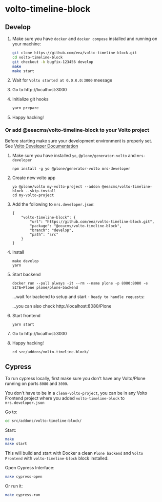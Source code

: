 # volto-timeline-block

## Develop

1. Make sure you have `docker` and `docker compose` installed and running on your machine:

    ```Bash
    git clone https://github.com/eea/volto-timeline-block.git
    cd volto-timeline-block
    git checkout -b bugfix-123456 develop
    make
    make start
    ```

1. Wait for `Volto started at 0.0.0.0:3000` meesage

1. Go to http://localhost:3000

1. Initialize git hooks

    ```Bash
    yarn prepare
    ```

1. Happy hacking!

### Or add @eeacms/volto-timeline-block to your Volto project

Before starting make sure your development environment is properly set. See [Volto Developer Documentation](https://docs.voltocms.com/getting-started/install/)

1.  Make sure you have installed `yo`, `@plone/generator-volto` and `mrs-developer`

        npm install -g yo @plone/generator-volto mrs-developer

1.  Create new volto app

        yo @plone/volto my-volto-project --addon @eeacms/volto-timeline-block --skip-install
        cd my-volto-project

1.  Add the following to `mrs.developer.json`:

        {
            "volto-timeline-block": {
                "url": "https://github.com/eea/volto-timeline-block.git",
                "package": "@eeacms/volto-timeline-block",
                "branch": "develop",
                "path": "src"
            }
        }

1.  Install

        make develop
        yarn

1.  Start backend

        docker run --pull always -it --rm --name plone -p 8080:8080 -e SITE=Plone plone/plone-backend

    ...wait for backend to setup and start - `Ready to handle requests`:

    ...you can also check http://localhost:8080/Plone

1.  Start frontend

        yarn start

1.  Go to http://localhost:3000

1.  Happy hacking!

        cd src/addons/volto-timeline-block/

## Cypress

To run cypress locally, first make sure you don't have any Volto/Plone running on ports `8080` and `3000`.

You don't have to be in a `clean-volto-project`, you can be in any Volto Frontend
project where you added `volto-timeline-block` to `mrs.developer.json`

Go to:

  ```BASH
  cd src/addons/volto-timeline-block/
  ```

Start:

  ```Bash
  make
  make start
  ```

This will build and start with Docker a clean `Plone backend` and `Volto Frontend` with `volto-timeline-block` block installed.

Open Cypress Interface:

  ```Bash
  make cypress-open
  ```

Or run it:

  ```Bash
  make cypress-run
  ```
